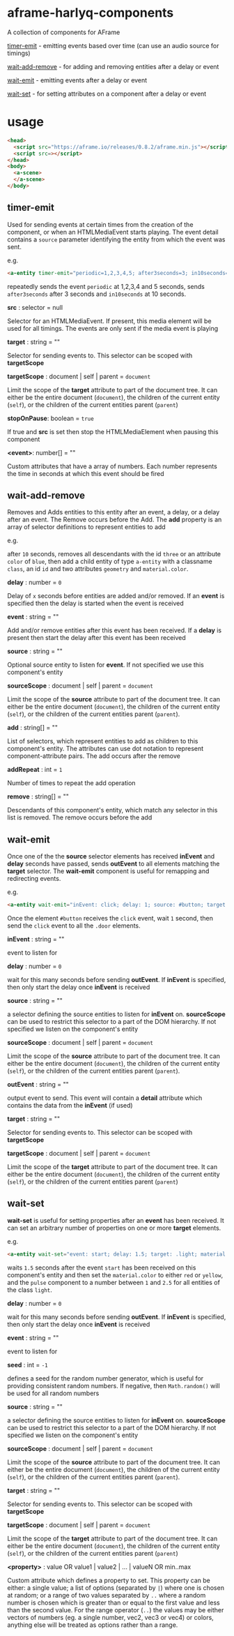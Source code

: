 # aframe-harlyq-components

A collection of components for AFrame

[timer-emit](#timer-emit) - emitting events based over time (can use an audio source for timings)

[wait-add-remove](#wait-add-remove) - for adding and removing entities after a delay or event

[wait-emit](#wait-emit) - emitting events after a delay or event

[wait-set](#wait-set) - for setting attributes on a component after a delay or event

# usage

```html
<head>
  <script src="https://aframe.io/releases/0.8.2/aframe.min.js"></script>
  <script src=></script>
</head>
<body>
  <a-scene>
  </a-scene>
</body>
```

## timer-emit

Used for sending events at certain times from the creation of the component, or when an HTMLMediaEvent starts playing. The event detail contains a `source` parameter identifying the entity from which the event was sent.

e.g.
```html
<a-entity timer-emit="periodic=1,2,3,4,5; after3seconds=3; in10seconds=10"></a-entity>
```
repeatedly sends the event `periodic` at 1,2,3,4 and 5 seconds, sends `after3seconds` after 3 seconds and `in10seconds` at 10 seconds.

**src** : selector = null

Selector for an HTMLMediaEvent.  If present, this media element will be used for all timings. The events are only sent if the media event is playing

**target** : string = ""

Selector for sending events to.  This selector can be scoped with **targetScope**

**targetScope** : document | self | parent = `document`

Limit the scope of the **target** attribute to part of the document tree. It can either be the entire document (`document`), the children of the current entity (`self`), or the children of the current entities parent (`parent`)

**stopOnPause**: boolean = `true`

If true and **src** is set then stop the HTMLMediaElement when pausing this component

**\<event\>**: number[] = ""

Custom attributes that have a array of numbers. Each number represents the time in seconds at which this event should be fired

## wait-add-remove

Removes and Adds entities to this entity after an event, a delay, or a delay after an event.  The Remove occurs before the Add.  The **add** property is an array of selector definitions to represent entities to add

e.g.
<a-entity wait-add-remove="delay: 10; add: a-entity.class#id[geometry=primitive: box][material.color=red]; remove: #three,[color=blue]"></a-entity>

after `10` seconds, removes all descendants with the id `three` or an attribute `color` of `blue`, then add a child entity of type `a-entity` with a classname `class`, an id `id` and two attributes `geometry` and `material.color`. 

**delay** : number = `0`

Delay of `x` seconds before entities are added and/or removed. If an **event** is specified then the delay is started when the event is received

**event** : string = ""

Add and/or remove entities after this event has been received.  If a **delay** is present then start the delay after this event has been received

**source** : string = ""

Optional source entity to listen for **event**.  If not specified we use this component's entity

**sourceScope** : document | self | parent = `document`

Limit the scope of the **source** attribute to part of the document tree. It can either be the entire document (`document`), the children of the current entity (`self`), or the children of the current entities parent (`parent`). 

**add** : string[] = ""

List of selectors, which represent entities to add as children to this component's entity. The attributes can use dot notation to represent component-attribute pairs. The add occurs after the remove

**addRepeat** : int = `1`

Number of times to repeat the add operation

**remove** : string[] = ""

Descendants of this component's entity, which match any selector in this list is removed. The remove occurs before the add

## wait-emit

Once one of the the **source** selector elements has received **inEvent** and **delay** seconds have passed, sends **outEvent** to all elements matching the **target** selector. The **wait-emit** component is useful for remapping and redirecting events.

e.g.
```html
<a-entity wait-emit="inEvent: click; delay: 1; source: #button; target: .door"></a-entity>
```

Once the element `#button` receives the `click` event, wait `1` second, then send the `click` event to all the `.door` elements.

**inEvent** : string = ""

event to listen for

**delay** : number = `0`

wait for this many seconds before sending **outEvent**.  If **inEvent** is specified, then only start the delay once **inEvent** is received

**source** : string = ""

a selector defining the source entities to listen for **inEvent** on.  **sourceScope** can be used to restrict this selector to a part of the DOM hierarchy.  If not specified we listen on the component's entity

**sourceScope** : document | self | parent = `document`

Limit the scope of the **source** attribute to part of the document tree. It can either be the entire document (`document`), the children of the current entity (`self`), or the children of the current entities parent (`parent`). 

**outEvent** : string = ""

output event to send.  This event will contain a **detail** attribute which contains the data from the **inEvent** (if used)

**target** : string = ""

Selector for sending events to.  This selector can be scoped with **targetScope**

**targetScope** : document | self | parent = `document`

Limit the scope of the **target** attribute to part of the document tree. It can either be the entire document (`document`), the children of the current entity (`self`), or the children of the current entities parent (`parent`)

## wait-set

**wait-set**  is useful for setting properties after an **event** has been received. It can set an arbitrary number of properties on one or more **target** elements.

e.g.
```html
<a-entity wait-set="event: start; delay: 1.5; target: .light; material.color=red|yellow; pulse=1..2.5"></a-entity>
```
waits `1.5` seconds after the event `start` has been received on this component's entity and then set the `material.color` to either `red` or `yellow`, and the `pulse` component to a number between `1` and `2.5` for all entities of the class `light`.

**delay** : number = `0`

wait for this many seconds before sending **outEvent**.  If **inEvent** is specified, then only start the delay once **inEvent** is received

**event** : string = ""

event to listen for

**seed** : int = `-1`

defines a seed for the random number generator, which is useful for providing consistent random numbers. If negative, then `Math.random()` will be used for all random numbers

**source** : string = ""

a selector defining the source entities to listen for **inEvent** on.  **sourceScope** can be used to restrict this selector to a part of the DOM hierarchy.  If not specified we listen on the component's entity

**sourceScope** : document | self | parent = `document`

Limit the scope of the **source** attribute to part of the document tree. It can either be the entire document (`document`), the children of the current entity (`self`), or the children of the current entities parent (`parent`). 

**target** : string = ""

Selector for sending events to.  This selector can be scoped with **targetScope**

**targetScope** : document | self | parent = `document`

Limit the scope of the **target** attribute to part of the document tree. It can either be the entire document (`document`), the children of the current entity (`self`), or the children of the current entities parent (`parent`)

**\<property\>** : value OR value1 | value2 | ... | valueN OR min..max

Custom attribute which defines a property to set.  This property can be either: a single value; a list of options (separated by `|`) where one is chosen at random; or a range of two values separated by `..` where a random number is chosen which is greater than or equal to the first value and less than the second value. For the range operator (`..`) the values may be either vectors of numbers (eg. a single number, vec2, vec3 or vec4) or colors, anything else will be treated as options rather than a range.
